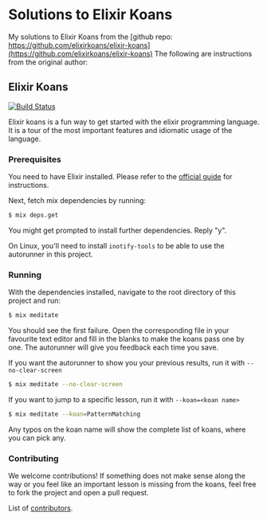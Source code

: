 # Solutions to Elixir Koans
My solutions to Elixir Koans from the [github repo: https://github.com/elixirkoans/elixir-koans](https://github.com/elixirkoans/elixir-koans)
The following are instructions from the original author:

## Elixir Koans

[![Build Status](https://travis-ci.org/elixirkoans/elixir-koans.svg?branch=master)](https://travis-ci.org/elixirkoans/elixir-koans)

Elixir koans is a fun way to get started with the elixir programming language. It is a tour
of the most important features and idiomatic usage of the language.

### Prerequisites

You need to have Elixir installed. Please refer to the [official guide](http://elixir-lang.org/install.html) for instructions.

Next, fetch mix dependencies by running:

```sh
$ mix deps.get
```

You might get prompted to install further dependencies. Reply "y".

On Linux, you'll need to install `inotify-tools` to be able
to use the autorunner in this project.

### Running

With the dependencies installed, navigate to the root directory of this project and run:

```sh
$ mix meditate
```

You should see the first failure. Open the corresponding file in your favourite text editor
and fill in the blanks to make the koans pass one by one.
The autorunner will give you feedback each time you save.


If you want the autorunner to show you your previous results, run it with `--no-clear-screen`
```sh
$ mix meditate --no-clear-screen
```

If you want to jump to a specific lesson, run it with `--koan=<koan name>`
```sh
$ mix meditate --koan=PatternMatching
```

Any typos on the koan name will show the complete list of koans, where you can pick any.


### Contributing

We welcome contributions! If something does not make sense along the way or you feel
like an important lesson is missing from the koans, feel free to fork the project
and open a pull request.

List of [contributors](CONTRIBUTORS.md).
